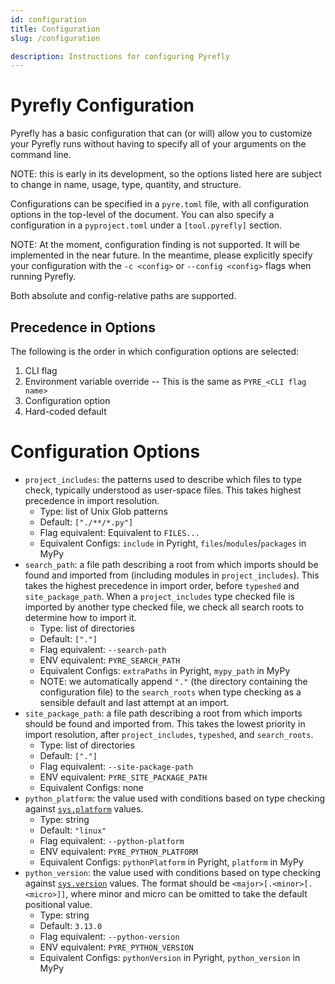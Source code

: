 ```yaml
---
id: configuration
title: Configuration
slug: /configuration

description: Instructions for configuring Pyrefly
---
```


# Pyrefly Configuration

Pyrefly has a basic configuration that can (or will) allow you to customize your
Pyrefly runs without having to specify all of your arguments on the command
line.

NOTE: this is early in its development, so the options listed here are subject
to change in name, usage, type, quantity, and structure.

Configurations can be specified in a `pyre.toml` file, with all configuration
options in the top-level of the document. You can also specify a configuration
in a `pyproject.toml` under a `[tool.pyrefly]` section.

NOTE: At the moment, configuration finding is not supported. It will be
implemented in the near future. In the meantime, please explicitly specify your
configuration with the `-c <config>` or `--config <config>` flags when running
Pyrefly.

Both absolute and config-relative paths are supported.

## Precedence in Options

The following is the order in which configuration options are selected:

1. CLI flag
2. Environment variable override -- This is the same as `PYRE_<CLI flag name>`
3. Configuration option
4. Hard-coded default

# Configuration Options

- `project_includes`: the patterns used to describe which files to type check,
  typically understood as user-space files. This takes highest precedence in
  import resolution.
  - Type: list of Unix Glob patterns
  - Default: `["./**/*.py"]`
  - Flag equivalent: Equivalent to `FILES...`
  - Equivalent Configs: `include` in Pyright, `files`/`modules`/`packages` in
    MyPy
- `search_path`: a file path describing a root from which imports should be
  found and imported from (including modules in `project_includes`). This takes
  the highest precedence in import order, before `typeshed` and
  `site_package_path`. When a `project_includes` type checked file is imported
  by another type checked file, we check all search roots to determine how to
  import it.
  - Type: list of directories
  - Default: `["."]`
  - Flag equivalent: `--search-path`
  - ENV equivalent: `PYRE_SEARCH_PATH`
  - Equivalent Configs: `extraPaths` in Pyright, `mypy_path` in MyPy
  - NOTE: we automatically append `"."` (the directory containing the
    configuration file) to the `search_roots` when type checking as a sensible
    default and last attempt at an import.
- `site_package_path`: a file path describing a root from which imports should
  be found and imported from. This takes the lowest priority in import
  resolution, after `project_includes`, `typeshed`, and `search_roots`.
  - Type: list of directories
  - Default: `["."]`
  - Flag equivalent: `--site-package-path`
  - ENV equivalent: `PYRE_SITE_PACKAGE_PATH`
  - Equivalent Configs: none
- `python_platform`: the value used with conditions based on type checking
  against
  [`sys.platform`](https://docs.python.org/3/library/sys.html#sys.platform)
  values.
  - Type: string
  - Default: `"linux"`
  - Flag equivalent: `--python-platform`
  - ENV equivalent: `PYRE_PYTHON_PLATFORM`
  - Equivalent Configs: `pythonPlatform` in Pyright, `platform` in MyPy
- `python_version`: the value used with conditions based on type checking
  against
  [`sys.version`](https://docs.python.org/3/library/sys.html#sys.version)
  values. The format should be `<major>[.<minor>[.<micro>]]`, where minor and
  micro can be omitted to take the default positional value.
  - Type: string
  - Default: `3.13.0`
  - Flag equivalent: `--python-version`
  - ENV equivalent: `PYRE_PYTHON_VERSION`
  - Equivalent Configs: `pythonVersion` in Pyright, `python_version` in MyPy
